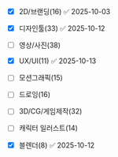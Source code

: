 - [x] 2D/브랜딩(16) ✅ 2025-10-03
- [x] 디자인툴(33) ✅ 2025-10-12
- [ ] 영상/사진(38)
- [x] UX/UI(11) ✅ 2025-10-13
- [ ] 모션그래픽(15)
- [ ] 드로잉(16)
- [ ] 3D/CG/게임제작(32)
- [ ] 캐릭터 일러스트(14)
- [x] 블렌더(8) ✅ 2025-10-12


